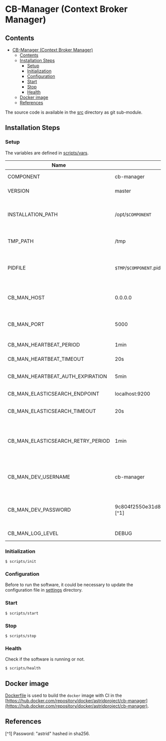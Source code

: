 # CB-Manager (Context Broker Manager)

## Contents

- [CB-Manager (Context Broker Manager)](#cb-manager-context-broker-manager)
  - [Contents](#contents)
  - [Installation Steps](#installation-steps)
    - [Setup](#setup)
    - [Initialization](#initialization)
    - [Configuration](#configuration)
    - [Start](#start)
    - [Stop](#stop)
    - [Health](#health)
  - [Docker image](#docker-image)
  - [References](#references)

The source code is available in the [src](github.com/astrid-project/cb-manager) directory as git sub-module.

## Installation Steps

### Setup

The variables are defined in [scripts/vars](scripts/vars).

Name                              | Default value                                                         | Meaning
----------------------------------|-----------------------------------------------------------------------|--------
COMPONENT                         | cb-manager                                                            | Component name
VERSION                           | master                                                                | Component version
INSTALLATION_PATH                 | /opt/`$COMPONENT`                                                     | Destination path where the software will be installed
TMP_PATH                          | /tmp                                                                  | Temporary dictionary path
PIDFILE                           | `$TMP`/`$COMPONENT`.pid                                               | File path where the PID of the current execution is stored
CB_MAN_HOST                       | 0.0.0.0                                                               | Host address where CB-Manager is listening
CB_MAN_PORT                       | 5000                                                                  | TCP port where CB-Manager is listening
CB_MAN_HEARTBEAT_PERIOD           | 1min                                                                  | Heartbeat period
CB_MAN_HEARTBEAT_TIMEOUT          | 20s                                                                   | Heartbeat timeout
CB_MAN_HEARTBEAT_AUTH_EXPIRATION  | 5min                                                                  | Heartbeat authentication time validity
CB_MAN_ELASTICSEARCH_ENDPOINT     | localhost:9200                                                        | Elasticsearch endpoint
CB_MAN_ELASTICSEARCH_TIMEOUT      | 20s                                                                   | Timeout for requests to Elasticsearch
CB_MAN_ELASTICSEARCH_RETRY_PERIOD | 1min                                                                  | Period of time to wait after which to retry connection with Elasticsearch
CB_MAN_DEV_USERNAME               | cb-manager                                                            | Username for HTTP authorization (used in development)
CB_MAN_DEV_PASSWORD               | 9c804f2550e31d8f98ac9b460cfe7fbfc676c5e4452a261a2899a1ea168c0a50 [^1] | Password for HTTP authorization (used in development)
CB_MAN_LOG_LEVEL                  | DEBUG                                                                 | General LOG level

### Initialization

```console
$ scripts/init
```

### Configuration

Before to run the software, it could be necessary to update the configuration file in [settings](settings) directory.

### Start

```console
$ scripts/start
```

### Stop

```console
$ scripts/stop
```

### Health

Check if the software is running or not.

```console
$ scripts/health
```

## Docker image

[Dockerfile](Dockerfile) is used to build the `docker` image with CI in the [https://hub.docker.com/repository/docker/astridproject/cb-manager](https://hub.docker.com/repository/docker/astridproject/cb-manager).

## References

[^1] Password: "astrid" hashed in sha256.
